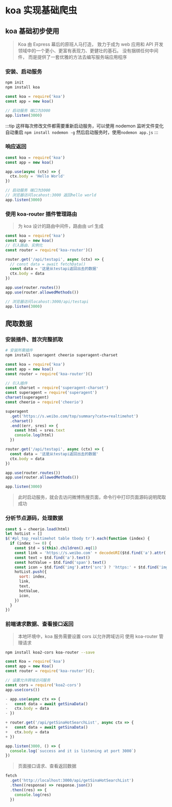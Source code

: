 # koa 实现基础爬虫

## koa 基础初步使用

> Koa 由 Express 幕后的原班人马打造， 致力于成为 web 应用和 API 开发领域中的一个更小、更富有表现力、更健壮的基石。
> 没有捆绑任何中间件， 而是提供了一套优雅的方法去编写服务端应用程序

### 安装、启动服务

```bash
npm init
npm install koa
```

```javascript
const koa = require('koa')
const app = new koa()

// 启动服务 端口为3000
app.listen(3000)
```

:::tip
这样每次修改文件都需要重新启动服务，可以使用 nodemon 监听文件变化自动重启
`npm install nodemon -g` 然后启动服务时，使用`nodemon app.js`
:::

### 响应返回

```javascript
const koa = require('koa')
const app = new koa()

app.use(async (ctx) => {
  ctx.body = 'Hello World'
})

// 启动服务 端口为3000
// 浏览器访问locahost:3000 返回hello world
app.listen(3000)
```

### 使用 koa-router 插件管理路由

> 为 koa 设计的路由中间件，路由由 url 生成

```javascript
const koa = require('koa')
const app = new koa()
// 引入路由、实例化
const router = require('koa-router')()

router.get('/api/testapi', async (ctx) => {
  // const data = await fetchData()
  const data = '这是从testapi返回出去的数据'
  ctx.body = data
})

app.use(router.routes())
app.use(router.allowedMethods())

// 浏览器访问locahost:3000/api/testapi
app.listen(3000)
```

## 爬取数据

### 安装插件、首次完整抓取

```bash
# 安装所需插件
npm install superagent cheerio superagent-charset
```

```javascript
const koa = require('koa')
const app = new koa()
const router = require('koa-router')()

// 引入插件
const charset = require('superagent-charset')
const superagent = require('superagent')
charset(superagent)
const cheerio = require('cheerio')

superagent
  .get('https://s.weibo.com/top/summary?cate=realtimehot')
  .charset()
  .end((err, sres) => {
    const html = sres.text
    console.log(html)
  })

router.get('/api/testapi', async (ctx) => {
  const data = '这是从testapi返回出去的数据'
  ctx.body = data
})

app.use(router.routes())
app.use(router.allowedMethods())

app.listen(3000)
```

> 此时启动服务，就会去访问微博热搜页面，命令行中打印页面源码说明爬取成功

### 分析节点源码，处理数据

```js
const $ = cheerio.load(html)
let hotList = []
$('#pl_top_realtimehot table tbody tr').each(function (index) {
  if (index !== 0) {
    const $td = $(this).children().eq(1)
    const link = 'https://s.weibo.com' + decodeURI($td.find('a').attr('href'))
    const text = $td.find('a').text()
    const hotValue = $td.find('span').text()
    const icon = $td.find('img').attr('src') ? 'https:' + $td.find('img').attr('src') : ''
    hotList.push({
      sort: index,
      link,
      text,
      hotValue,
      icon,
    })
  }
})
```

### 前端请求数据、查看接口返回

> 本地环境中，koa 服务需要设置 cors 以允许跨域访问
> 使用 koa-router 管理请求

```bash
npm install koa2-cors koa-router --save
```

```javascript
const Koa = require('koa')
const app = new Koa()
const router = require('koa-router')();

// 设置允许跨域访问服务
const cors = require('koa2-cors')
app.use(cors())

- app.use(async ctx => {
- 	const data = await getSinaData()
- 	ctx.body = data
- })

+ router.get('/api/getSinaHotSearchList', async ctx => {
+ 	const data = await getSinaData()
+ 	ctx.body = data
+ })

app.listen(3000, () => {
  console.log(`success and it is listening at port 3000`)
})

```

> 页面接口请求、查看返回数据

```javascript
fetch
  .get('http://localhost:3000/api/getSinaHotSearchList')
  .then((response) => response.json())
  .then((res) => {
    console.log(res)
  })
```

<git-talk />
